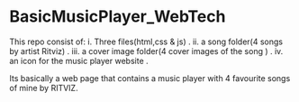 # BasicMusicPlayer_WebTech
This repo consist of:
i. Three files(html,css & js) .
ii. a song folder(4 songs by artist Ritviz) .
iii. a cover image folder(4 cover images of the song ) .
iv. an icon for the music player website .

Its basically a web page that contains a music player with 4 favourite songs of mine by RITVIZ.
